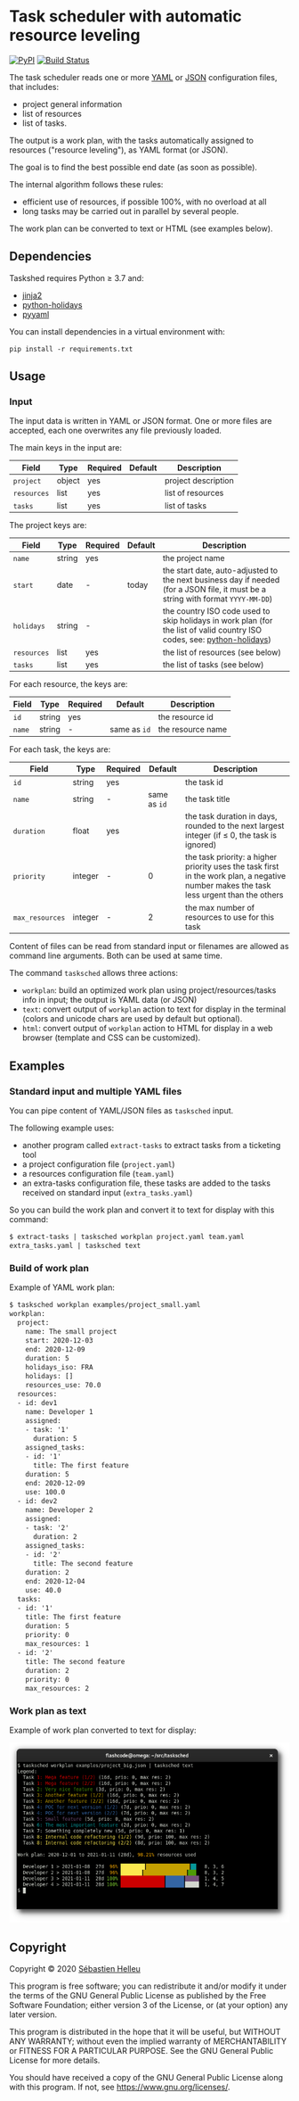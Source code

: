 # Task scheduler with automatic resource leveling

[![PyPI](https://img.shields.io/pypi/v/tasksched.svg)](https://pypi.org/project/tasksched/)
[![Build Status](https://github.com/tasksched/tasksched/workflows/CI/badge.svg)](https://github.com/tasksched/tasksched/actions?query=workflow%3A%22CI%22)

The task scheduler reads one or more [YAML](https://yaml.org/spec/) or [JSON](https://tools.ietf.org/html/rfc8259)
configuration files, that includes:

- project general information
- list of resources
- list of tasks.

The output is a work plan, with the tasks automatically assigned to resources
("resource leveling"), as YAML format (or JSON).

The goal is to find the best possible end date (as soon as possible).

The internal algorithm follows these rules:

- efficient use of resources, if possible 100%, with no overload at all
- long tasks may be carried out in parallel by several people.

The work plan can be converted to text or HTML (see examples below).

## Dependencies

Taskshed requires Python ≥ 3.7 and:

- [jinja2](https://pypi.org/project/Jinja2/)
- [python-holidays](https://pypi.org/project/holidays/)
- [pyyaml](https://pypi.org/project/PyYAML/)

You can install dependencies in a virtual environment with:

```
pip install -r requirements.txt
```

## Usage

### Input

The input data is written in YAML or JSON format.
One or more files are accepted, each one overwrites any file previously loaded.

The main keys in the input are:

Field       | Type   | Required | Default | Description
----------- | ------ | -------- | ------- | -----------
`project`   | object | yes      |         | project description
`resources` | list   | yes      |         | list of resources
`tasks`     | list   | yes      |         | list of tasks

The project keys are:

Field       | Type   | Required | Default | Description
----------- | ------ | -------- | ------- | -----------
`name`      | string | yes      |         | the project name
`start`     | date   | -        | today   | the start date, auto-adjusted to the next business day if needed (for a JSON file, it must be a string with format `YYYY-MM-DD`)
`holidays`  | string | -        |         | the country ISO code used to skip holidays in work plan (for the list of valid country ISO codes, see: [python-holidays](https://pypi.org/project/holidays/))
`resources` | list   | yes      |         | the list of resources (see below)
`tasks`     | list   | yes      |         | the list of tasks (see below)

For each resource, the keys are:

Field       | Type   | Required | Default      | Description
----------- | ------ | -------- | ------------ | -----------
`id`        | string | yes      |              | the resource id
`name`      | string | -        | same as `id` | the resource name

For each task, the keys are:

Field           | Type    | Required | Default      | Description
--------------- | ------- | -------- | ------------ | -----------
`id`            | string  | yes      |              | the task id
`name`          | string  | -        | same as `id` | the task title
`duration`      | float   | yes      |              | the task duration in days, rounded to the next largest integer (if ≤ 0, the task is ignored)
`priority`      | integer | -        | 0            | the task priority: a higher priority uses the task first in the work plan, a negative number makes the  task less urgent than the others
`max_resources` | integer | -        | 2            | the max number of resources to use for this task

Content of files can be read from standard input or filenames are allowed as
command line arguments. Both can be used at same time.

The command `tasksched` allows three actions:

- `workplan`: build an optimized work plan using project/resources/tasks info
  in input; the output is YAML data (or JSON)
- `text`: convert output of `workplan` action to text for display in the terminal
  (colors and unicode chars are used by default but optional).
- `html`: convert output of `workplan` action to HTML for display in a web browser
  (template and CSS can be customized).

## Examples

### Standard input and multiple YAML files

You can pipe content of YAML/JSON files as `tasksched` input.

The following example uses:

- another program called `extract-tasks` to extract tasks from a ticketing tool
- a project configuration file (`project.yaml`)
- a resources configuration file (`team.yaml`)
- an extra-tasks configuration file, these tasks are added to the tasks received
  on standard input (`extra_tasks.yaml`)

So you can build the work plan and convert it to text for display with this command:

```
$ extract-tasks | tasksched workplan project.yaml team.yaml extra_tasks.yaml | tasksched text
```

### Build of work plan

Example of YAML work plan:

```
$ tasksched workplan examples/project_small.yaml
workplan:
  project:
    name: The small project
    start: 2020-12-03
    end: 2020-12-09
    duration: 5
    holidays_iso: FRA
    holidays: []
    resources_use: 70.0
  resources:
  - id: dev1
    name: Developer 1
    assigned:
    - task: '1'
      duration: 5
    assigned_tasks:
    - id: '1'
      title: The first feature
    duration: 5
    end: 2020-12-09
    use: 100.0
  - id: dev2
    name: Developer 2
    assigned:
    - task: '2'
      duration: 2
    assigned_tasks:
    - id: '2'
      title: The second feature
    duration: 2
    end: 2020-12-04
    use: 40.0
  tasks:
  - id: '1'
    title: The first feature
    duration: 5
    priority: 0
    max_resources: 1
  - id: '2'
    title: The second feature
    duration: 2
    priority: 0
    max_resources: 2
```

### Work plan as text

Example of work plan converted to text for display:

![Tasksched](examples/tasksched.png)

## Copyright

Copyright © 2020 [Sébastien Helleu](https://github.com/flashcode)

This program is free software; you can redistribute it and/or modify
it under the terms of the GNU General Public License as published by
the Free Software Foundation; either version 3 of the License, or
(at your option) any later version.

This program is distributed in the hope that it will be useful,
but WITHOUT ANY WARRANTY; without even the implied warranty of
MERCHANTABILITY or FITNESS FOR A PARTICULAR PURPOSE.  See the
GNU General Public License for more details.

You should have received a copy of the GNU General Public License
along with this program.  If not, see <https://www.gnu.org/licenses/>.
